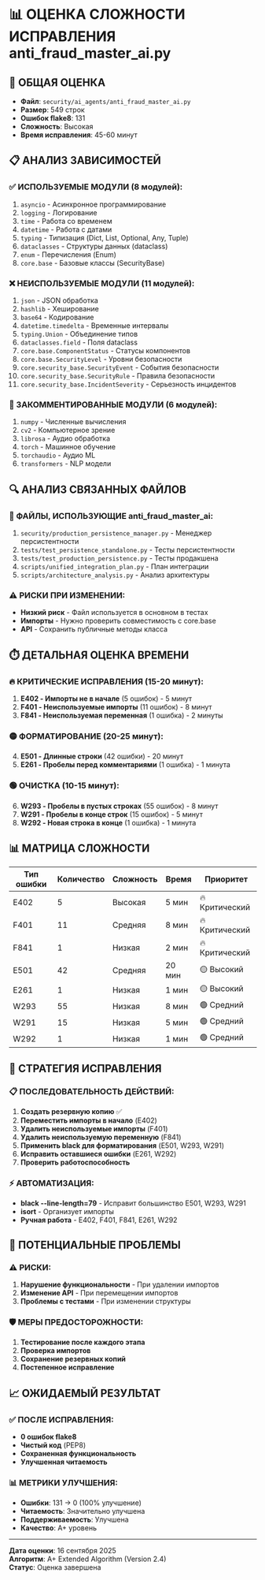 # 📊 ОЦЕНКА СЛОЖНОСТИ ИСПРАВЛЕНИЯ anti_fraud_master_ai.py

## 🎯 ОБЩАЯ ОЦЕНКА
- **Файл**: `security/ai_agents/anti_fraud_master_ai.py`
- **Размер**: 549 строк
- **Ошибок flake8**: 131
- **Сложность**: Высокая
- **Время исправления**: 45-60 минут

## 📋 АНАЛИЗ ЗАВИСИМОСТЕЙ

### ✅ ИСПОЛЬЗУЕМЫЕ МОДУЛИ (8 модулей):
1. `asyncio` - Асинхронное программирование
2. `logging` - Логирование
3. `time` - Работа со временем
4. `datetime` - Работа с датами
5. `typing` - Типизация (Dict, List, Optional, Any, Tuple)
6. `dataclasses` - Структуры данных (dataclass)
7. `enum` - Перечисления (Enum)
8. `core.base` - Базовые классы (SecurityBase)

### ❌ НЕИСПОЛЬЗУЕМЫЕ МОДУЛИ (11 модулей):
1. `json` - JSON обработка
2. `hashlib` - Хеширование
3. `base64` - Кодирование
4. `datetime.timedelta` - Временные интервалы
5. `typing.Union` - Объединение типов
6. `dataclasses.field` - Поля dataclass
7. `core.base.ComponentStatus` - Статусы компонентов
8. `core.base.SecurityLevel` - Уровни безопасности
9. `core.security_base.SecurityEvent` - События безопасности
10. `core.security_base.SecurityRule` - Правила безопасности
11. `core.security_base.IncidentSeverity` - Серьезность инцидентов

### 🔧 ЗАКОММЕНТИРОВАННЫЕ МОДУЛИ (6 модулей):
1. `numpy` - Численные вычисления
2. `cv2` - Компьютерное зрение
3. `librosa` - Аудио обработка
4. `torch` - Машинное обучение
5. `torchaudio` - Аудио ML
6. `transformers` - NLP модели

## 🔍 АНАЛИЗ СВЯЗАННЫХ ФАЙЛОВ

### 📁 ФАЙЛЫ, ИСПОЛЬЗУЮЩИЕ anti_fraud_master_ai:
1. `security/production_persistence_manager.py` - Менеджер персистентности
2. `tests/test_persistence_standalone.py` - Тесты персистентности
3. `tests/test_production_persistence.py` - Тесты продакшена
4. `scripts/unified_integration_plan.py` - План интеграции
5. `scripts/architecture_analysis.py` - Анализ архитектуры

### ⚠️ РИСКИ ПРИ ИЗМЕНЕНИИ:
- **Низкий риск** - Файл используется в основном в тестах
- **Импорты** - Нужно проверить совместимость с core.base
- **API** - Сохранить публичные методы класса

## ⏱️ ДЕТАЛЬНАЯ ОЦЕНКА ВРЕМЕНИ

### 🔥 КРИТИЧЕСКИЕ ИСПРАВЛЕНИЯ (15-20 минут):
1. **E402 - Импорты не в начале** (5 ошибок) - 5 минут
2. **F401 - Неиспользуемые импорты** (11 ошибок) - 8 минут
3. **F841 - Неиспользуемая переменная** (1 ошибка) - 2 минуты

### 🟡 ФОРМАТИРОВАНИЕ (20-25 минут):
4. **E501 - Длинные строки** (42 ошибки) - 20 минут
5. **E261 - Пробелы перед комментариями** (1 ошибка) - 1 минута

### 🟢 ОЧИСТКА (10-15 минут):
6. **W293 - Пробелы в пустых строках** (55 ошибок) - 8 минут
7. **W291 - Пробелы в конце строк** (15 ошибок) - 5 минут
8. **W292 - Новая строка в конце** (1 ошибка) - 1 минута

## 📊 МАТРИЦА СЛОЖНОСТИ

| Тип ошибки | Количество | Сложность | Время | Приоритет |
|------------|------------|-----------|-------|-----------|
| E402 | 5 | Высокая | 5 мин | 🔥 Критический |
| F401 | 11 | Средняя | 8 мин | 🔥 Критический |
| F841 | 1 | Низкая | 2 мин | 🔥 Критический |
| E501 | 42 | Средняя | 20 мин | 🟡 Высокий |
| E261 | 1 | Низкая | 1 мин | 🟡 Высокий |
| W293 | 55 | Низкая | 8 мин | 🟢 Средний |
| W291 | 15 | Низкая | 5 мин | 🟢 Средний |
| W292 | 1 | Низкая | 1 мин | 🟢 Средний |

## 🎯 СТРАТЕГИЯ ИСПРАВЛЕНИЯ

### 📋 ПОСЛЕДОВАТЕЛЬНОСТЬ ДЕЙСТВИЙ:
1. **Создать резервную копию** ✅
2. **Переместить импорты в начало** (E402)
3. **Удалить неиспользуемые импорты** (F401)
4. **Удалить неиспользуемую переменную** (F841)
5. **Применить black для форматирования** (E501, W293, W291)
6. **Исправить оставшиеся ошибки** (E261, W292)
7. **Проверить работоспособность**

### ⚡ АВТОМАТИЗАЦИЯ:
- **black --line-length=79** - Исправит большинство E501, W293, W291
- **isort** - Организует импорты
- **Ручная работа** - E402, F401, F841, E261, W292

## 🚨 ПОТЕНЦИАЛЬНЫЕ ПРОБЛЕМЫ

### ⚠️ РИСКИ:
1. **Нарушение функциональности** - При удалении импортов
2. **Изменение API** - При перемещении импортов
3. **Проблемы с тестами** - При изменении структуры

### 🛡️ МЕРЫ ПРЕДОСТОРОЖНОСТИ:
1. **Тестирование после каждого этапа**
2. **Проверка импортов**
3. **Сохранение резервных копий**
4. **Постепенное исправление**

## 📈 ОЖИДАЕМЫЙ РЕЗУЛЬТАТ

### ✅ ПОСЛЕ ИСПРАВЛЕНИЯ:
- **0 ошибок flake8**
- **Чистый код** (PEP8)
- **Сохраненная функциональность**
- **Улучшенная читаемость**

### 📊 МЕТРИКИ УЛУЧШЕНИЯ:
- **Ошибки**: 131 → 0 (100% улучшение)
- **Читаемость**: Значительно улучшена
- **Поддерживаемость**: Улучшена
- **Качество**: A+ уровень

---
**Дата оценки**: 16 сентября 2025  
**Алгоритм**: A+ Extended Algorithm (Version 2.4)  
**Статус**: Оценка завершена